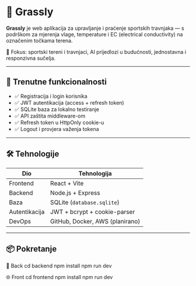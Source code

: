 # 🌱 Grassly

**Grassly** je web aplikacija za upravljanje i praćenje sportskih travnjaka — s podrškom za mjerenja vlage, temperature i EC (electrical conductivity) na označenim točkama terena.

🎯 Fokus: sportski tereni i travnjaci, AI prijedlozi u budućnosti, jednostavna i responzivna sučelja.

---

## 🚀 Trenutne funkcionalnosti

- ✅ Registracija i login korisnika
- ✅ JWT autentikacija (access + refresh token)
- ✅ SQLite baza za lokalno testiranje
- ✅ API zaštita middleware-om
- ✅ Refresh token u HttpOnly cookie-u
- ✅ Logout i provjera važenja tokena

---

## 🛠 Tehnologije

| Dio           | Tehnologija                      |
|---------------|----------------------------------|
| Frontend      | React + Vite                     |
| Backend       | Node.js + Express                |
| Baza          | SQLite (`database.sqlite`)       |
| Autentikacija | JWT + bcrypt + cookie-parser     |
| DevOps        | GitHub, Docker, AWS (planirano)  |

---

## 📦 Pokretanje

🔧 Back
  cd backend
  npm install
  npm run dev

🌐 Front
  cd frontend
  npm install
  npm run dev
